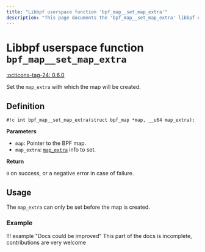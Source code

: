 ```yaml
---
title: "Libbpf userspace function 'bpf_map__set_map_extra'"
description: "This page documents the 'bpf_map__set_map_extra' libbpf userspace function, including its definition, usage, and examples."
---
```

# Libbpf userspace function `bpf_map__set_map_extra`

<!-- [LIBBPF_TAG] -->
[:octicons-tag-24: 0.6.0](https://github.com/libbpf/libbpf/releases/tag/v0.6.0)
<!-- [/LIBBPF_TAG] -->

Set the `map_extra` with which the map will be created.

## Definition

`#!c int bpf_map__set_map_extra(struct bpf_map *map, __u64 map_extra);`

**Parameters**

- `map`: Pointer to the BPF map.
- `map_extra`: [`map_extra`](../../../linux/syscall/BPF_MAP_CREATE.md#map_extra) info to set.

**Return**

`0` on success, or a negative error in case of failure.

## Usage

The `map_extra` can only be set before the map is created.

### Example

!!! example "Docs could be improved"
    This part of the docs is incomplete, contributions are very welcome
